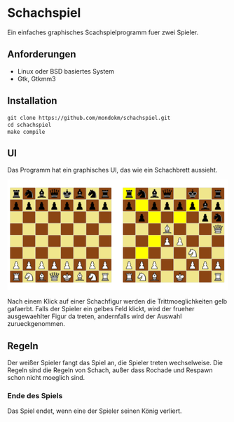 # Schachspiel

Ein einfaches graphisches Scachspielprogramm fuer zwei Spieler.

## Anforderungen

- Linux oder BSD basiertes System
- Gtk, Gtkmm3

## Installation

```
git clone https://github.com/mondokm/schachspiel.git
cd schachspiel
make compile
```

## UI

Das Programm hat ein graphisches UI, das wie ein Schachbrett aussieht.

![ui](docs/chess.png)

Nach einem Klick auf einer Schachfigur werden die Trittmoeglichkeiten gelb gafaerbt. Falls der Spieler ein gelbes Feld klickt, wird der frueher ausgewaehlter Figur da treten, andernfalls wird der Auswahl zurueckgenommen.

## Regeln

Der weißer Spieler fangt das Spiel an, die Spieler treten wechselweise. Die Regeln sind die Regeln von Schach, außer dass Rochade und Respawn schon nicht moeglich sind.

### Ende des Spiels

Das Spiel endet, wenn eine der Spieler seinen König verliert.
